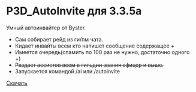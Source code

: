 # P3D_AutoInvite для 3.3.5a
Умный автоинвайтер от Byster.  
- Сам собирает рейд из ги/пм чата.  
- Кидает инвайты всем кто напишет сообщение содержащее + 
- Имеется очередь(спамить по 100 раз не нужно, достаточно одного +) 
- <del>Раздает ассистов всем в гильдии звания офицер и выше.</del> 
- Запускается командой /ai или /autoinvite

[Скачать](https://github.com/Persik3D/P3D_AutoInvite/releases/download/1.0.0.1/P3D_AutoInvite.rar)

